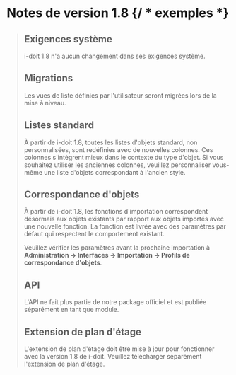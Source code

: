 # Notes de version 1.8 {/ * exemples *}

> Exigences système
> -------------------
> 
> i-doit 1.8 n'a aucun changement dans ses exigences système.
> 
> Migrations
> ----------
> 
> Les vues de liste définies par l'utilisateur seront migrées lors de la mise à niveau.
> 
> Listes standard
> --------------
> 
> À partir de i-doit 1.8, toutes les listes d'objets standard, non personnalisées, sont redéfinies avec de nouvelles colonnes. Ces colonnes s'intègrent mieux dans le contexte du type d'objet. Si vous souhaitez utiliser les anciennes colonnes, veuillez personnaliser vous-même une liste d'objets correspondant à l'ancien style.
> 
> Correspondance d'objets
> ---------------
> 
> À partir de i-doit 1.8, les fonctions d'importation correspondent désormais aux objets existants par rapport aux objets importés avec une nouvelle fonction. La fonction est livrée avec des paramètres par défaut qui respectent le comportement existant.
> 
> Veuillez vérifier les paramètres avant la prochaine importation à **Administration → Interfaces → Importation → Profils de correspondance d'objets**.
> 
> API
> ---
> 
> L'API ne fait plus partie de notre package officiel et est publiée séparément en tant que module.
> 
> 
> 
> Extension de plan d'étage
> -------------------
> 
> L'extension de plan d'étage doit être mise à jour pour fonctionner avec la version 1.8 de i-doit. Veuillez télécharger séparément l'extension de plan d'étage.
